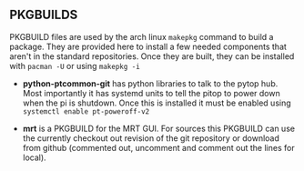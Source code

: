 ## PKGBUILDS

PKGBUILD files are used by the arch linux `makepkg` command to build a package. They are provided here to install a few needed components that aren't in the standard repositories. Once they are built, they can be installed with `pacman -U` or using `makepkg -i`


- **python-ptcommon-git** has python libraries to talk to the pytop hub. Most importantly it has systemd units to tell the pitop to power down when the pi is shutdown. Once this is installed it must be enabled using `systemctl enable pt-poweroff-v2`

- **mrt** is a PKGBUILD for the MRT GUI. For sources this PKGBUILD can use the currently checkout out revision of the git repository or download from github (commented out, uncomment and comment out the lines for local).
